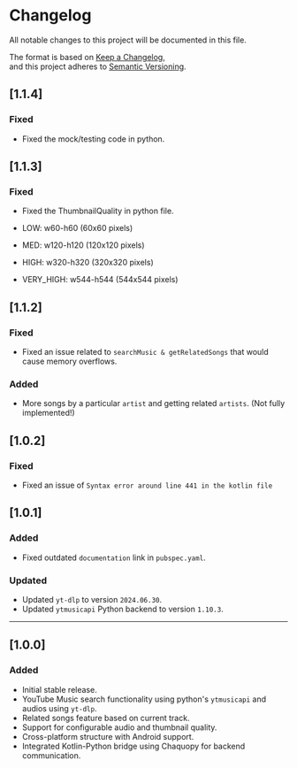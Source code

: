 # Changelog

All notable changes to this project will be documented in this file.

The format is based on [Keep a Changelog](https://keepachangelog.com/en/1.0.0/),  
and this project adheres to [Semantic Versioning](https://semver.org/spec/v2.0.0.html).


## [1.1.4]

### Fixed
- Fixed the mock/testing code in python.

## [1.1.3]

### Fixed
- Fixed the ThumbnailQuality in python file.

- LOW: w60-h60 (60x60 pixels) 
- MED: w120-h120 (120x120 pixels)
- HIGH: w320-h320 (320x320 pixels)
- VERY_HIGH: w544-h544 (544x544 pixels)

## [1.1.2]

### Fixed
- Fixed an issue related to `searchMusic & getRelatedSongs` that would cause memory overflows.

### Added
- More songs by a particular `artist` and getting related `artists`. (Not fully implemented!)


## [1.0.2]

### Fixed
- Fixed an issue of `Syntax error around line 441 in the kotlin file`

## [1.0.1]

### Added
- Fixed outdated `documentation` link in `pubspec.yaml`.

### Updated
- Updated `yt-dlp` to version `2024.06.30`.
- Updated `ytmusicapi` Python backend to version `1.10.3`.

---

## [1.0.0]

### Added
- Initial stable release.
- YouTube Music search functionality using python's `ytmusicapi` and audios using `yt-dlp`.
- Related songs feature based on current track.
- Support for configurable audio and thumbnail quality.
- Cross-platform structure with Android support.
- Integrated Kotlin-Python bridge using Chaquopy for backend communication.
